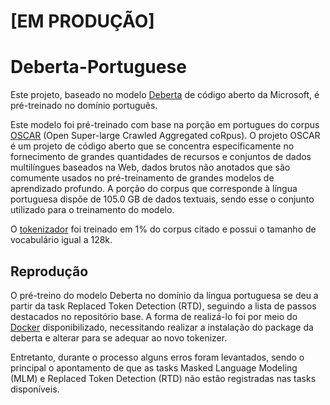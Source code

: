# [EM PRODUÇÃO]

# Deberta-Portuguese

Este projeto, baseado no modelo [Deberta](https://github.com/microsoft/DeBERTa) de código aberto da Microsoft, é pré-treinado no domínio português.

Este modelo foi pré-treinado com base na porção em portugues do corpus [OSCAR](https://huggingface.co/datasets/oscar-corpus/OSCAR-2301) (Open Super-large Crawled Aggregated coRpus). O projeto OSCAR é um projeto de código aberto que se concentra especificamente no fornecimento de grandes quantidades de recursos e conjuntos de dados multilíngues baseados na Web, dados brutos não anotados que são comumente usados no pré-treinamento de grandes modelos de aprendizado profundo. A porção do corpus que corresponde à língua portuguesa dispõe de 105.0 GB de dados textuais, sendo esse o conjunto utilizado para o treinamento do modelo.

O [tokenizador](https://huggingface.co/iagoalves/portuguese_deberta_tokenizer) foi treinado em 1% do corpus citado e possui o tamanho de vocabulário igual a 128k.

## Reprodução

O pré-treino do modelo Deberta no domínio da língua portuguesa se deu a partir da task Replaced Token Detection (RTD), seguindo a lista de passos destacados no repositório base. A forma de realizá-lo foi por meio do [Docker](https://hub.docker.com/r/bagai/deberta) disponibilizado, necessitando realizar a instalação do package da deberta e alterar para se adequar ao novo tokenizer.

Entretanto, durante o processo alguns erros foram levantados, sendo o principal o apontamento de que as tasks Masked Language Modeling (MLM) e Replaced Token Detection (RTD) não estão registradas nas tasks disponíveis.
